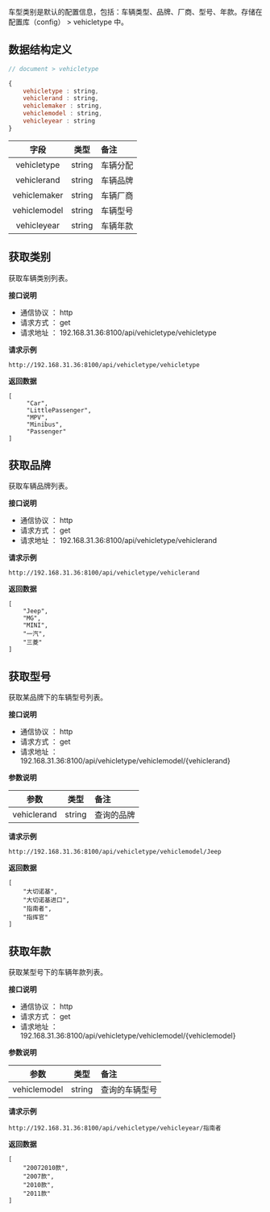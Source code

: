 车型类别是默认的配置信息，包括：车辆类型、品牌、厂商、型号、年款。存储在配置库（config） > vehicletype 中。

## **数据结构定义**

```javascript
// document > vehicletype

{
    vehicletype : string,
    vehiclerand : string,
    vehiclemaker : string,
    vehiclemodel : string,
    vehicleyear : string
}

```
字段|类型|备注
:-:|:-:|:-
vehicletype|string|车辆分配
vehiclerand |string|车辆品牌
vehiclemaker |string|车辆厂商
vehiclemodel |string|车辆型号
vehicleyear |string|车辆年款
 
 
 
## **获取类别**
获取车辆类别列表。

**接口说明**
* 通信协议 ： http 
* 请求方式 ： get
* 请求地址 ： 192.168.31.36:8100/api/vehicletype/vehicletype 

**请求示例**
``` 
http://192.168.31.36:8100/api/vehicletype/vehicletype
```
**返回数据**
``` 
[
     "Car",
     "LittlePassenger",
     "MPV",
     "Minibus",
     "Passenger"
]
```
 
## **获取品牌**
获取车辆品牌列表。

**接口说明**
* 通信协议 ： http 
* 请求方式 ： get
* 请求地址 ： 192.168.31.36:8100/api/vehicletype/vehiclerand 

**请求示例**
``` 
http://192.168.31.36:8100/api/vehicletype/vehiclerand
```
**返回数据**
``` 
[
    "Jeep",
    "MG",
    "MINI",
    "一汽",
    "三菱"
]
```

## **获取型号**
获取某品牌下的车辆型号列表。

**接口说明**
* 通信协议 ： http
* 请求方式 ： get
* 请求地址 ： 192.168.31.36:8100/api/vehicletype/vehiclemodel/{vehiclerand}

**参数说明**

参数|类型|备注
:-:|:-:|:-
vehiclerand|string|查询的品牌

**请求示例**
``` 
http://192.168.31.36:8100/api/vehicletype/vehiclemodel/Jeep
```
**返回数据**
``` 
[
    "大切诺基",
    "大切诺基进口",
    "指南者",
    "指挥官" 
]
```


## **获取年款**
获取某型号下的车辆年款列表。

**接口说明**
* 通信协议 ： http
* 请求方式 ： get
* 请求地址 ： 192.168.31.36:8100/api/vehicletype/vehiclemodel/{vehiclemodel}

**参数说明**

参数|类型|备注
:-:|:-:|:-
vehiclemodel|string|查询的车辆型号

**请求示例**
``` 
http://192.168.31.36:8100/api/vehicletype/vehicleyear/指南者
```
**返回数据**
``` 
[
    "20072010款",
    "2007款",
    "2010款",
    "2011款"
]
```